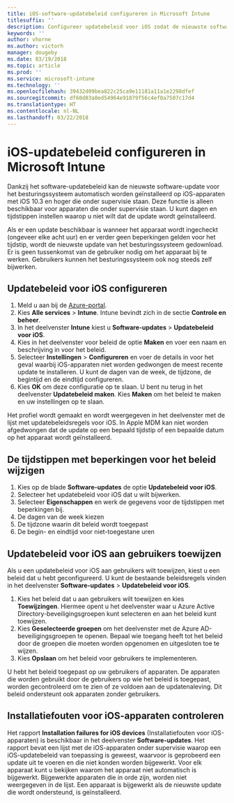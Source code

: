 ```yaml
---
title: iOS-software-updatebeleid configureren in Microsoft Intune
titlesuffix: ''
description: Configureer updatebeleid voor iOS zodat de nieuwste software-update automatisch wordt geïnstalleerd door iOS-apparaten die onder supervisie staan.
keywords: ''
author: vhorne
ms.author: victorh
manager: dougeby
ms.date: 03/19/2018
ms.topic: article
ms.prod: ''
ms.service: microsoft-intune
ms.technology: ''
ms.openlocfilehash: 39432d09bea822c25ca9e11181a11a1e2298dfef
ms.sourcegitcommit: df60d03a0ed54964e91879f56c4ef0a7507c17d4
ms.translationtype: HT
ms.contentlocale: nl-NL
ms.lasthandoff: 03/22/2018
---
```

# <a name="configure-ios-update-policies-in-microsoft-intune"></a>iOS-updatebeleid configureren in Microsoft Intune

Dankzij het software-updatebeleid kan de nieuwste software-update voor het besturingssysteem automatisch worden geïnstalleerd op iOS-apparaten met iOS 10.3 en hoger die onder supervisie staan. Deze functie is alleen beschikbaar voor apparaten die onder supervisie staan. U kunt dagen en tijdstippen instellen waarop u niet wilt dat de update wordt geïnstalleerd. 

Als er een update beschikbaar is wanneer het apparaat wordt ingecheckt (ongeveer elke acht uur) en er verder geen beperkingen gelden voor het tijdstip, wordt de nieuwste update van het besturingssysteem gedownload. Er is geen tussenkomst van de gebruiker nodig om het apparaat bij te werken. Gebruikers kunnen het besturingssysteem ook nog steeds zelf bijwerken.

## <a name="configure-the-ios-update-policy"></a>Updatebeleid voor iOS configureren
1. Meld u aan bij de [Azure-portal](https://portal.azure.com).
2. Kies **Alle services** > **Intune**. Intune bevindt zich in de sectie **Controle en beheer**.
3. In het deelvenster **Intune** kiest u **Software-updates** > **Updatebeleid voor iOS**.
4. Kies in het deelvenster voor beleid de optie **Maken** en voer een naam en beschrijving in voor het beleid.
5. Selecteer **Instellingen** > **Configureren** en voer de details in voor het geval waarbij iOS-apparaten niet worden gedwongen de meest recente update te installeren. U kunt de dagen van de week, de tijdzone, de begintijd en de eindtijd configureren.
6. Kies **OK** om deze configuratie op te slaan. U bent nu terug in het deelvenster **Updatebeleid maken**. Kies **Maken** om het beleid te maken en uw instellingen op te slaan.

Het profiel wordt gemaakt en wordt weergegeven in het deelvenster met de lijst met updatebeleidsregels voor iOS. In Apple MDM kan niet worden afgedwongen dat de update op een bepaald tijdstip of een bepaalde datum op het apparaat wordt geïnstalleerd. 

## <a name="change-the-restricted-times-for-the-policy"></a>De tijdstippen met beperkingen voor het beleid wijzigen

1.  Kies op de blade **Software-updates** de optie **Updatebeleid voor iOS**.
2.  Selecteer het updatebeleid voor iOS dat u wilt bijwerken.
3.  Selecteer **Eigenschappen** en werk de gegevens voor de tijdstippen met beperkingen bij.
4.  De dagen van de week kiezen
5.  De tijdzone waarin dit beleid wordt toegepast
6.  De begin- en eindtijd voor niet-toegestane uren

## <a name="assign-an-ios-update-policy-to-users"></a>Updatebeleid voor iOS aan gebruikers toewijzen

Als u een updatebeleid voor iOS aan gebruikers wilt toewijzen, kiest u een beleid dat u hebt geconfigureerd. U kunt de bestaande beleidsregels vinden in het deelvenster **Software-updates** > **Updatebeleid voor iOS**.

1. Kies het beleid dat u aan gebruikers wilt toewijzen en kies **Toewijzingen**. Hiermee opent u het deelvenster waar u Azure Active Directory-beveiligingsgroepen kunt selecteren en aan het beleid kunt toewijzen.
2. Kies **Geselecteerde groepen** om het deelvenster met de Azure AD-beveiligingsgroepen te openen. Bepaal wie toegang heeft tot het beleid door de groepen die moeten worden opgenomen en uitgesloten toe te wijzen.
3. Kies **Opslaan** om het beleid voor gebruikers te implementeren.

U hebt het beleid toegepast op uw gebruikers of apparaten. De apparaten die worden gebruikt door de gebruikers op wie het beleid is toegepast, worden gecontroleerd om te zien of ze voldoen aan de updatenaleving. Dit beleid ondersteunt ook apparaten zonder gebruikers.

## <a name="monitor-ios-device-installation-failures"></a>Installatiefouten voor iOS-apparaten controleren
<!-- 1352223 -->
Het rapport **Installation failures for iOS devices** (Installatiefouten voor iOS-apparaten) is beschikbaar in het deelvenster **Software-updates**. Het rapport bevat een lijst met de iOS-apparaten onder supervisie waarop een iOS-updatebeleid van toepassing is geweest, waarvoor is geprobeerd een update uit te voeren en die niet konden worden bijgewerkt. Voor elk apparaat kunt u bekijken waarom het apparaat niet automatisch is bijgewerkt. Bijgewerkte apparaten die in orde zijn, worden niet weergegeven in de lijst. Een apparaat is bijgewerkt als de nieuwste update die wordt ondersteund, is geïnstalleerd.
